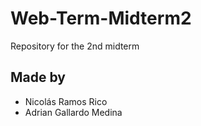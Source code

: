 # Web-Term-Midterm2
Repository for the 2nd midterm

## Made by
- Nicolás Ramos Rico
- Adrian Gallardo Medina
